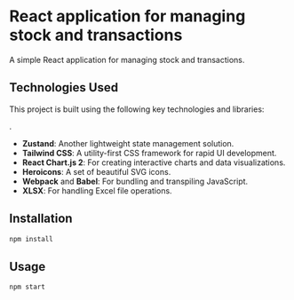 # React application for managing stock and transactions

A simple React application for managing stock and transactions.

## Technologies Used

This project is built using the following key technologies and libraries:

.
*   **Zustand**: Another lightweight state management solution.
*   **Tailwind CSS**: A utility-first CSS framework for rapid UI development.
*   **React Chart.js 2**: For creating interactive charts and data visualizations.
*   **Heroicons**: A set of beautiful SVG icons.
*   **Webpack** and **Babel**: For bundling and transpiling JavaScript.
*   **XLSX**: For handling Excel file operations.

## Installation

```sh
npm install
```

## Usage

```sh
npm start
```